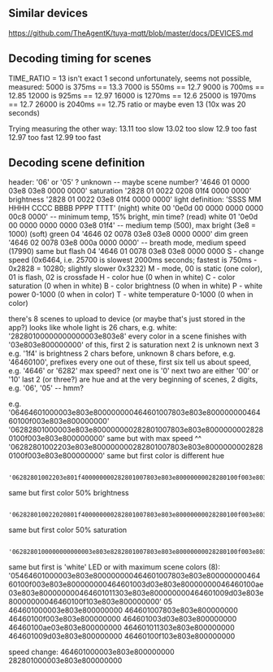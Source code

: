 ## Similar devices

https://github.com/TheAgentK/tuya-mqtt/blob/master/docs/DEVICES.md

## Decoding timing for scenes

TIME_RATIO = 13 isn't exact 1 second unfortunately, seems not possible, measured:
5000 is 375ms == 13.3
7000 is 550ms == 12.7
9000 is 700ms == 12.85
12000 is 925ms == 12.97
16000 is 1270ms == 12.6
25000 is 1970ms == 12.7
26000 is 2040ms == 12.75 ratio or maybe even 13 (10x was 20 seconds)

Trying measuring the other way:
13.11 too slow
13.02 too slow
12.9 too fast
12.97 too fast
12.99 too fast

## Decoding scene definition

header: '06' or '05' ? unknown -- maybe scene number?
                  '4646 01 0000 03e8 03e8 0000 0000'
 saturation       '2828 01 0022 0208 01f4 0000 0000'
 brightness       '2828 01 0022 03e8 01f4 0000 0000'
light definition: 'SSSS MM HHHH CCCC BBBB PPPP TTTT'
(night) white  00 '0e0d 00 0000 0000 0000 00c8 0000' -- minimum temp, 15% bright, min time?
(read)  white  01 '0e0d 00 0000 0000 0000 03e8 01f4' -- medium temp (500), max bright (3e8 = 1000)
(soft)  green  04 '4646 02 0078 03e8 03e8 0000 0000'
    dim green     '4646 02 0078 03e8 000a 0000 0000' -- breath mode, medium speed (17990)
same but flash 04 '4646 01 0078 03e8 03e8 0000 0000
S - change speed (0x6464, i.e. 25700 is slowest 2000ms seconds; fastest is 750ms - 0x2828 = 10280; slightly slower 0x3232)
M - mode, 00 is static (one color), 01 is flash, 02 is crossfade
H - color hue (0 when in white)
C - color saturation (0 when in white)
B - color brightness (0 when in white)
P - white power 0-1000 (0 when in color)
T - white temperature 0-1000 (0 when in color)

there's 8 scenes to upload to device (or maybe that's just stored in the app?)
looks like whole light is 26 chars, e.g. white: '28280100000000000003e803e8'
every color in a scene finishes with '03e803e800000000'
of this, first 2 is saturation
next 2 is unknown
next 3 e.g. '1f4' is brightness
2 chars before, unknown
8 chars before, e.g. '46460100', prefixes every one
out of these, first six tell us about speed, e.g. '4646' or '6282' max speed?
next one is '0'
next two are either '00' or '10'
last 2 (or three?) are hue
and at the very beginning of scenes, 2 digits, e.g. '06', '05' -- hmm?

e.g. '06464601000003e803e800000000464601007803e803e80000000046460100f003e803e800000000'
     '06282801000003e803e800000000282801007803e803e80000000028280100f003e803e800000000'
same but with max speed ^^
     '06282801002203e803e800000000282801007803e803e80000000028280100f003e803e800000000'
same but first color is different hue

     '06282801002203e801f400000000282801007803e803e80000000028280100f003e803e800000000'
same but first color 50% brightness

     '062828010022020801f400000000282801007803e803e80000000028280100f003e803e800000000'
same but first color 50% saturation

     '0628280100000000000003e803e8282801007803e803e80000000028280100f003e803e800000000'
same but first is 'white' LED
or with maximum scene colors (8):
     '05464601000003e803e800000000464601007803e803e80000000046460100f003e803e800000000464601003d03e803e80000000046460100ae03e803e800000000464601011303e803e800000000464601009d03e803e80000000046460100f103e803e800000000'
05
464601000003e803e800000000
464601007803e803e800000000
46460100f003e803e800000000
464601003d03e803e800000000
46460100ae03e803e800000000
464601011303e803e800000000
464601009d03e803e800000000
46460100f103e803e800000000


speed change:
464601000003e803e800000000
282801000003e803e800000000
